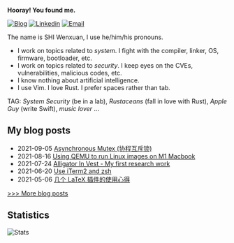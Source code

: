 
**Hooray! You found me.**

[![Blog](https://img.shields.io/badge/Blog-F0773A?style=flat-square&logo=firefox-browser&logoColor=white)](https://www.whexy.com)
[![Linkedin](https://img.shields.io/badge/-LinkedIn-1568BF?style=flat-square&logo=Linkedin&logoColor=white)](https://www.linkedin.com/in/whexy)
[![Email](https://img.shields.io/badge/-Email-E8453C?style=flat-square&logo=Gmail&logoColor=white)](mailto:gwhexy@gmail.com)

The name is SHI Wenxuan, I use he/him/his pronouns. 

- I work on topics related to *system*. I fight with the compiler, linker, OS, firmware, bootloader, etc.
- I work on topics related to *security*. I keep eyes on the CVEs, vulnerabilities, malicious codes, etc.
- I know nothing about artificial intelligence.
- I use Vim. I love Rust. I prefer spaces rather than tab.

TAG: *System Security* (be in a lab), *Rustaceans* (fall in love with Rust), *Apple Guy* (write Swift), *music lover* ...

## My blog posts
- 2021-09-05 [Asynchronous Mutex (协程互斥锁)](https://www.whexy.com/posts/asynchronous/)
- 2021-08-16 [Using QEMU to run Linux images on M1 Macbook](https://www.whexy.com/posts/m1qemu/)
- 2021-07-24 [Alligator In Vest - My first research work](https://www.whexy.com/posts/investigator/)
- 2021-06-20 [Use iTerm2 and zsh](https://www.whexy.com/posts/Use-iTerm2-and-zsh/)
- 2021-05-06 [几个 LaTeX 插件的使用心得](https://www.whexy.com/posts/usingLatexAddons/)

[>>> More blog posts](https://www.whexy.com/writings)

## Statistics
![Stats](https://github-readme-stats.vercel.app/api?username=whexy&theme=vue)
